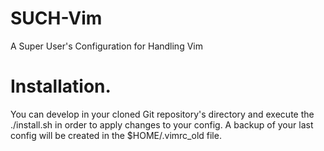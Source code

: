 # SUCH-Vim
A Super User's Configuration for Handling Vim

# Installation.
You can develop in your cloned Git repository's directory and execute the ./install.sh in order to apply changes to your config. A backup of your last config will be created in the $HOME/.vimrc_old file.
